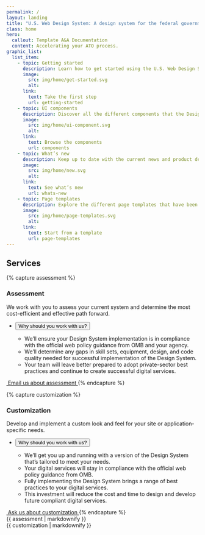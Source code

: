 ```yaml
---
permalink: /
layout: landing
title: "U.S. Web Design System: A design system for the federal government"
class: home
hero:
  callout: Template A&A Documentation
  content: Accelerating your ATO process.
graphic_list:
  list_item:
    - topic: Getting started
      description: Learn how to get started using the U.S. Web Design System for your project, regardless of your technical stack.
      image:
        src: img/home/get-started.svg
        alt:
      link:
        text: Take the first step
        url: getting-started
    - topic: UI components
      description: Discover all the different components that the Design System provides as both design and development assets.
      image:
        src: img/home/ui-component.svg
        alt:
      link:
        text: Browse the components
        url: components
    - topic: What’s new
      description: Keep up to date with the current news and product development updates for the U.S. Web Design System.
      image:
        src: img/home/new.svg
        alt:
      link:
        text: See what’s new
        url: whats-new
    - topic: Page templates
      description: Explore the different page templates that have been created to jump start your product development.
      image:
        src: img/home/page-templates.svg
        alt:
      link:
        text: Start from a template
        url: page-templates
---
```


## Services

{% capture assessment %}
### Assessment

We work with you to assess your current system and determine the most cost-efficient and effective path forward.

<ul class="usa-accordion">
  <li>
    <button class="usa-accordion-button"
      aria-expanded="false"
      aria-controls="assessment-content">
      Why should you work with us?
    </button>
    <div id="assessment-content" class="usa-accordion-content">
      <ul>
        <li>We’ll ensure your Design System implementation is in compliance with the official web policy guidance from OMB and your agency.</li>
        <li>We’ll determine any gaps in skill sets, equipment, design, and code quality needed for successful implementation of the Design System.</li>
        <li>Your team will leave better prepared to adopt private-sector best practices and continue to create successful digital services.</li>
      </ul>
    </div>
  </li>
</ul>

<a href="mailto:uswebdesignstandards+assessment@gsa.gov?cc=inquiries18F@gsa.gov" class="usa-button cta" onclick="ga('send', 'event', 'Clicked Assessment CTA', 'Clicked assessment call to action');">
  <img src="{{ site.baseurl }}/img/logo-email.png" alt="">
  Email us about assessment
</a>
{% endcapture %}

{% capture customization %}
### Customization

Develop and implement a custom look and feel for your site or application-specific needs.

<ul class="usa-accordion">
  <li>
    <button class="usa-accordion-button"
      aria-expanded="false"
      aria-controls="customization-content">
      Why should you work with us?
    </button>
    <div id="customization-content" class="usa-accordion-content">
      <ul>
        <li>We’ll get you up and running with a version of the Design System that’s tailored to meet your needs.</li>
        <li>Your digital services will stay in compliance with the official web policy guidance from OMB.</li>
        <li>Fully implementing the Design System brings a range of best practices to your digital services.</li>
        <li>This investment will reduce the cost and time to design and develop future compliant digital services.</li>
      </ul>
    </div>
  </li>
</ul>

<a href="mailto:uswebdesignstandards+customization@gsa.gov?cc=inquiries18F@gsa.gov" class="usa-button cta" onclick="ga('send', 'event', 'Clicked Customization CTA', 'Clicked customization call to action');">
  <img src="{{ site.baseurl }}/img/logo-email.png" alt="">
  Ask us about customization
</a>
{% endcapture %}

<div class="usa-grid-full">
  <div class="usa-width-one-half">
    {{ assessment | markdownify }}
  </div>
  <div class="usa-width-one-half">
    {{ customization | markdownify }}
  </div>
</div>
